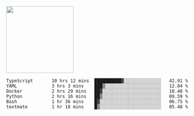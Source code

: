 <img height="180em" src="https://github-readme-stats.vercel.app/api?username=toadkarter&show_icons=true&hide_border=true&&count_private=true&include_all_commits=true" />

<!--START_SECTION:waka-->

```text
TypeScript       10 hrs 12 mins  ██████████▓░░░░░░░░░░░░░░   42.91 %
YAML             3 hrs 3 mins    ███▒░░░░░░░░░░░░░░░░░░░░░   12.84 %
Docker           2 hrs 29 mins   ██▓░░░░░░░░░░░░░░░░░░░░░░   10.48 %
Python           2 hrs 16 mins   ██▒░░░░░░░░░░░░░░░░░░░░░░   09.59 %
Bash             1 hr 36 mins    █▓░░░░░░░░░░░░░░░░░░░░░░░   06.75 %
textmate         1 hr 18 mins    █▒░░░░░░░░░░░░░░░░░░░░░░░   05.48 %
```

<!--END_SECTION:waka-->
